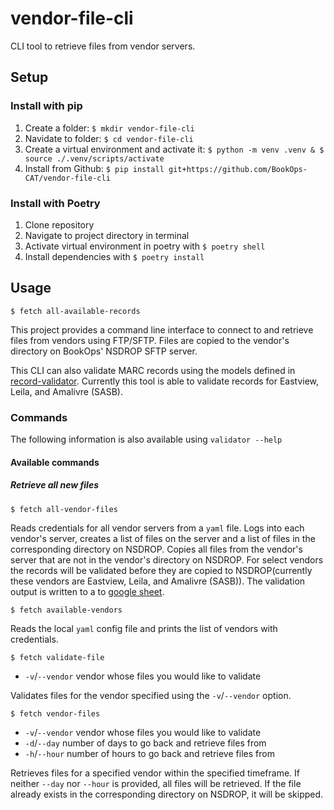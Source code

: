 # vendor-file-cli
CLI tool to retrieve files from vendor servers.

## Setup
### Install with pip
1. Create a folder: `$ mkdir vendor-file-cli`
2. Navidate to folder: `$ cd vendor-file-cli`
3. Create a virtual environment and activate it: 
   `$ python -m venv .venv & $ source ./.venv/scripts/activate`
4. Install from Github:
   `$ pip install git+https://github.com/BookOps-CAT/vendor-file-cli`


### Install with Poetry
1. Clone repository
2. Navigate to project directory in terminal
3. Activate virtual environment in poetry with `$ poetry shell`
4. Install dependencies with `$ poetry install`



## Usage
```
$ fetch all-available-records
```

This project provides a command line interface to connect to and retrieve files from vendors using FTP/SFTP. Files are copied to the vendor's directory on BookOps' NSDROP SFTP server. 

This CLI can also validate MARC records using the models defined in [record-validator](https://github.com/BookOps-CAT/record-validator). Currently this tool is able to validate records for Eastview, Leila, and Amalivre (SASB). 

### Commands
The following information is also available using `validator --help`

#### Available commands

##### Retrieve all new files
`$ fetch all-vendor-files`

Reads credentials for all vendor servers from a `yaml` file. Logs into each vendor's server, creates a list of files on the server and a list of files in the corresponding directory on NSDROP. Copies all files from the vendor's server that are not in the vendor's directory on NSDROP. For select vendors the records will be validated before they are copied to NSDROP(currently these vendors are Eastview, Leila, and Amalivre (SASB)). The validation output is written to a to [google sheet](https://docs.google.com/spreadsheets/d/1ZYuhMIE1WiduV98Pdzzw7RwZ08O-sJo7HJihWVgSOhQ/edit?usp=sharing).

`$ fetch available-vendors`

Reads the local `yaml` config file and prints the list of vendors with credentials.

`$ fetch validate-file`
 - `-v`/`--vendor` vendor whose files you would like to validate

Validates files for the vendor specified using the `-v`/`--vendor` option. 

`$ fetch vendor-files`
 - `-v`/`--vendor` vendor whose files you would like to validate
 - `-d`/`--day` number of days to go back and retrieve files from
 - `-h`/`--hour` number of hours to go back and retrieve files from

Retrieves files for a specified vendor within the specified timeframe. If neither `--day` nor `--hour` is provided, all files will be retrieved. If the file already exists in the corresponding directory on NSDROP, it will be skipped.
